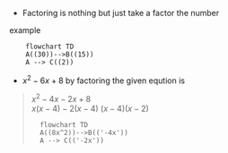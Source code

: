 
- Factoring is nothing but just take a factor the number

example
```mermaid
	flowchart TD
	A((30))-->B((15))
	A --> C((2))	
```

- $x^2-6x+8$  by factoring the given eqution is
> $x^2-4x- 2x+8$  
> $x(x-4)-2(x-4)$
> $(x-4)(x-2)$
>```mermaid
>	flowchart TD
>	A((8x^2))-->B(('-4x'))
>	A --> C(('-2x'))	
>```


